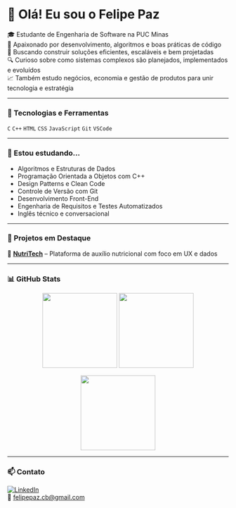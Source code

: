# 👋 Olá! Eu sou o Felipe Paz

🎓 Estudante de Engenharia de Software na PUC Minas  
🚀 Apaixonado por desenvolvimento, algoritmos e boas práticas de código  
🧠 Buscando construir soluções eficientes, escaláveis e bem projetadas  
🔍 Curioso sobre como sistemas complexos são planejados, implementados e evoluídos  
📈 Também estudo negócios, economia e gestão de produtos para unir tecnologia e estratégia  

---

### 🧰 Tecnologias e Ferramentas

`C` `C++` `HTML` `CSS` `JavaScript` `Git` `VSCode`

---

### 📖 Estou estudando...

- Algoritmos e Estruturas de Dados  
- Programação Orientada a Objetos com C++  
- Design Patterns e Clean Code  
- Controle de Versão com Git  
- Desenvolvimento Front-End  
- Engenharia de Requisitos e Testes Automatizados  
- Inglês técnico e conversacional

---

### 📁 Projetos em Destaque

🔹 [**NutriTech**](https://github.com/felipepcbatista/Auxilio-Nutricional) – Plataforma de auxílio nutricional com foco em UX e dados

---

### 📊 GitHub Stats

<p align="center">
  <img height="170" src="https://github-readme-stats.vercel.app/api?username=felipepcbatista&show_icons=true&theme=radical" />
  <img height="170" src="https://github-readme-stats.vercel.app/api/top-langs/?username=felipepcbatista&layout=compact&theme=radical" />
</p>

<p align="center">
  <img height="170" src="https://streak-stats.demolab.com?user=felipepcbatista&theme=radical" />
</p>

---

### 📫 Contato

[![LinkedIn](https://img.shields.io/badge/LinkedIn-0A66C2?style=flat&logo=linkedin&logoColor=white)](https://www.linkedin.com/in/felipepazcb/)  
📧 felipepaz.cb@gmail.com
